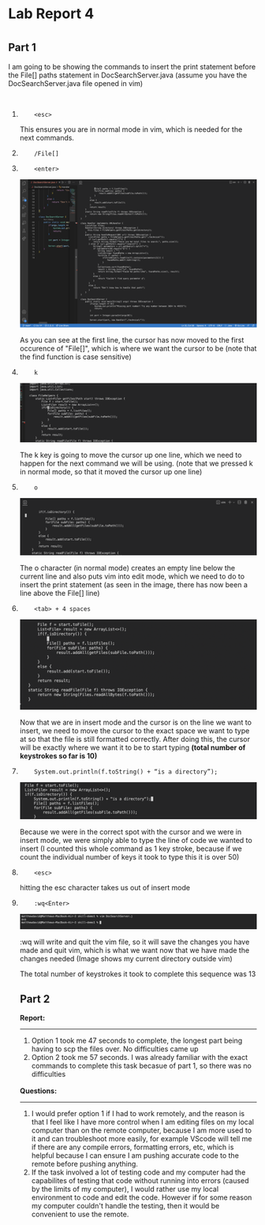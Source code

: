<h1>Lab Report 4<h1>
<h2><strong>Part 1</strong></h2>

<p>I am going to be showing the commands to insert the print statement before the File[] paths statement in DocSearchServer.java (assume you have the DocSearchServer.java file opened in vim)</p>
<br>

<ol>
<li>   
        
        <esc>

This ensures you are in normal mode in vim, which is needed for the next commands.
<li>
        
        /File[]

<li>

        <enter>

![finding-file](findingfile.png)

As  you can see at the first line, the cursor has now moved to the first occurence of "File[]", which is where we want the cursor to be (note that the find function is case sensitive)

<li>
        
        k 

![moving-up](k.png)

The k key is going to move the cursor up one line, which we need to happen for the next command we will be using. (note that we pressed k in normal mode, so that it moved the cursor up one line)

<li>

        o
![creating-new-line](o.png)

The o character (in normal mode) creates an empty line below the current line and also puts vim into edit mode, which we need to do to insert the print statement (as seen in the image, there has now been a line above the File[] line)

<li>
        
        <tab> + 4 spaces 
![tabing](tab.png)
    
Now that we are in insert mode and the cursor is on the line we want to insert, we need to move the cursor to the exact space we want to type at so that the file is still formatted correctly. After doing this, the cursor will be exactly where we want it to be to start typing <b>(total number of keystrokes so far is 10)</b>

<li>

        System.out.println(f.toString() + “is a directory”);
![writing-print-statement](print.png)

Because we were in the correct spot with the cursor and we were in insert mode, we were simply able to type the line of code we wanted to insert (I counted this whole command as 1 key stroke, because if we count the individual number of keys it took to type this it is over 50)

<li>
       
        <esc>
hitting the esc character takes us out of insert mode

<li>

        :wq<Enter>
![file-saved](wq.png)

:wq will write and quit the vim file, so it will save the changes you have made and quit vim, which is what we want now that we have made the changes needed (Image shows my current directory outside vim)

The total number of keystrokes it took to complete this sequence was 13
<br>
<h2><strong>Part 2</strong></h2>

<strong>Report: </strong>

---
1. Option 1 took me 47 seconds to complete, the longest part being having to scp the files over. No difficulties came up
2. Option 2 took me 57 seconds. I was already familiar with the exact commands to complete this task becasue of part 1, so there was no difficulties

<br>
<strong>Questions: </strong>

---
1. I would prefer option 1 if I had to work remotely, and the reason is that I feel like I have more control when I am editing files on my local computer than on the remote computer, because I am more used to it and can troubleshoot more easily, for example VScode will tell me if there are any compile errors, formatting errors, etc, which is helpful because I can ensure I am pushing accurate code to the remote before pushing anything.
2. If the task involved a lot of testing code and my computer had the capabilites of testing that code without running into errors (caused by the limits of my computer), I would rather use my local environment to code and edit the code. However if for some reason my computer couldn't handle the testing, then it would be convenient to use the remote.
 

